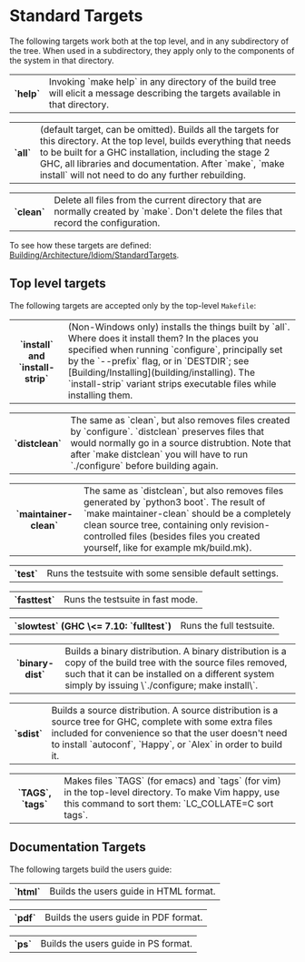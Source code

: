 # Standard Targets


The following targets work both at the top level, and in any subdirectory of the tree.  When used in a subdirectory, they apply only to the components of the system in that directory.

<table><tr><th>`help`</th>
<td>
Invoking `make help` in any directory of the build tree will elicit
a message describing the targets available in that directory.
</td></tr></table>

<table><tr><th>`all`</th>
<td>
(default target, can be omitted).  Builds all the targets for this
directory.  At the top level, builds everything that needs to
be built for a GHC installation, including the stage 2 GHC, all
libraries and documentation.  After `make`, `make install` will not
need to do any further rebuilding.
</td></tr></table>

<table><tr><th>`clean`</th>
<td>
Delete all files from the current directory that are normally
created by `make`.  Don't delete the files that record the
configuration.
</td></tr></table>


To see how these targets are defined: [Building/Architecture/Idiom/StandardTargets](building/architecture/idiom/standard-targets).

## Top level targets


The following targets are accepted only by the top-level `Makefile`:

<table><tr><th>`install` and `install-strip`</th>
<td>(Non-Windows only)
installs the things built by `all`.  Where does it install them?  In
the places you specified when running `configure`, principally set
by the `--prefix` flag, or in `DESTDIR`; see [Building/Installing](building/installing).
The `install-strip` variant strips executable files while installing them.
</td></tr></table>

<table><tr><th>`distclean`</th>
<td>
The same as `clean`, but also removes files created by `configure`.
`distclean` preserves files that would normally go in a source
distrubtion.  Note that after `make distclean` you will have to run
`./configure` before building again.
</td></tr></table>

<table><tr><th>`maintainer-clean`</th>
<td>
The same as `distclean`, but also removes files generated by `python3 boot`.
The result of `make maintainer-clean` should be a completely clean
source tree, containing only revision-controlled files (besides files
you created yourself, like for example mk/build.mk).
</td></tr></table>

<table><tr><th>`test`</th>
<td>
Runs the testsuite with some sensible default settings.
</td></tr></table>

<table><tr><th>`fasttest`</th>
<td>
Runs the testsuite in fast mode.
</td></tr></table>

<table><tr><th>`slowtest` (GHC \<= 7.10: `fulltest`)</th>
<td>
Runs the full testsuite.
</td></tr></table>

<table><tr><th>`binary-dist`</th>
<td>
Builds a binary distribution.  A binary distribution is a copy of
the build tree with the source files removed, such that it can be
installed on a different system simply by issuing \`./configure; make
install\`.
</td></tr></table>

<table><tr><th>`sdist`</th>
<td>
Builds a source distribution.  A source distribution is a source
tree for GHC, complete with some extra files included for
convenience so that the user doesn't need to install `autoconf`,
`Happy`, or `Alex` in order to build it.
</td></tr></table>

<table><tr><th>`TAGS`, `tags`</th>
<td>
Makes files `TAGS` (for emacs) and `tags` (for vim) in the top-level directory. To make Vim happy, use this command to sort them: `LC_COLLATE=C sort tags`.
</td></tr></table>

## Documentation Targets


The following targets build the users guide:

<table><tr><th>`html`</th>
<td>
Builds the users guide in HTML format.
</td></tr></table>

<table><tr><th>`pdf`</th>
<td>
Builds the users guide in PDF format.
</td></tr></table>

<table><tr><th>`ps`</th>
<td>
Builds the users guide in PS format.
</td></tr></table>